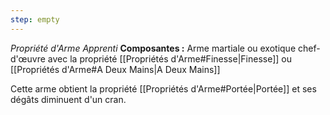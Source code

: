 ```yaml
---
step: empty
---
```

_Propriété d'Arme Apprenti_
__Composantes :__ Arme martiale ou exotique chef-d'œuvre avec la propriété [[Propriétés d'Arme#Finesse|Finesse]] ou [[Propriétés d'Arme#A Deux Mains|A Deux Mains]]

Cette arme obtient la propriété [[Propriétés d'Arme#Portée|Portée]] et ses dégâts diminuent d'un cran.